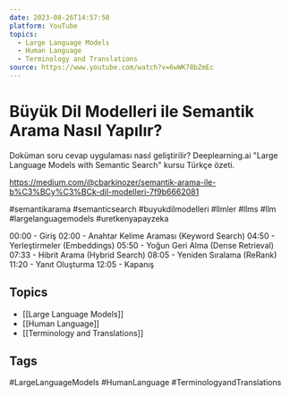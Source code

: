 ```yaml
---
date: 2023-08-26T14:57:50
platform: YouTube
topics:
  - Large Language Models
  - Human Language
  - Terminology and Translations
source: https://www.youtube.com/watch?v=6wWK78bZmEc
---
```

# Büyük Dil Modelleri ile Semantik Arama Nasıl Yapılır?

Doküman soru cevap uygulaması nasıl geliştirilir? Deeplearning.ai "Large Language Models with Semantic Search" kursu Türkçe özeti.

https://medium.com/@cbarkinozer/semantik-arama-ile-b%C3%BCy%C3%BCk-dil-modelleri-7f9b6662081

#semantikarama #semanticsearch #buyukdilmodelleri #llmler #llms #llm #largelanguagemodels #uretkenyapayzeka 

00:00 - Giriş
02:00 - Anahtar Kelime Araması (Keyword Search)
04:50 - Yerleştirmeler (Embeddings)
05:50 - Yoğun Geri Alma (Dense Retrieval)
07:33 - Hibrit Arama (Hybrid Search)
08:05 - Yeniden Sıralama (ReRank)
11:20 - Yanıt Oluşturma
12:05 - Kapanış

## Topics
- [[Large Language Models]]
- [[Human Language]]
- [[Terminology and Translations]]

## Tags
#LargeLanguageModels #HumanLanguage #TerminologyandTranslations